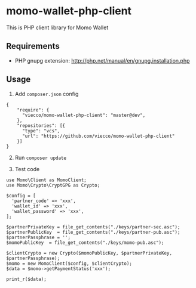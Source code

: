 # momo-wallet-php-client

This is PHP client library for Momo Wallet

## Requirements

- PHP gnupg extension: http://php.net/manual/en/gnupg.installation.php

## Usage

1. Add `composer.json` config

```
{
    "require": {
      "viecco/momo-wallet-php-client": "master@dev",
    },
    "repositories": [{
      "type": "vcs",
      "url": "https://github.com/viecco/momo-wallet-php-client"
    }]
}
```

2. Run `composer update`

3. Test code

```
use Momo\Client as MomoClient;
use Momo\Crypto\CryptGPG as Crypto;

$config = [
  'partner_code' => 'xxx',
  'wallet_id' => 'xxx',
  'wallet_password' => 'xxx',
];

$partnerPrivateKey = file_get_contents("./keys/partner-sec.asc");
$partnerPublicKey  = file_get_contents("./keys/partner-pub.asc");
$partnerPassphrase = '';
$momoPublicKey  = file_get_contents("./keys/momo-pub.asc");

$clientCrypto = new Crypto($momoPublicKey, $partnerPrivateKey, $partnerPassphrase);
$momo = new MomoClient($config, $clientCrypto);
$data = $momo->getPaymentStatus('xxx');

print_r($data);

```
